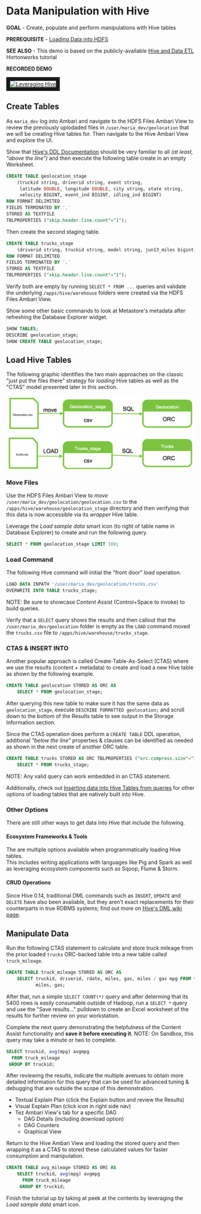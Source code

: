 # Data Manipulation with Hive

**GOAL** - Create, populate and perform manipulations with
Hive tables

**PREREQUISITE** - [Loading Data into HDFS](../hdfs/README.md)

**SEE ALSO** - This demo is based on the publicly-available 
[Hive and Data ETL](http://hortonworks.com/hadoop-tutorial/hello-world-an-introduction-to-hadoop-hcatalog-hive-and-pig/#section_4 "Hive and Data ETL") 
Hortonworks tutorial

**RECORDED DEMO**

<a href="http://www.youtube.com/watch?feature=player_embedded&v=eOhv60m0kkc" target="_blank"><img src="http://img.youtube.com/vi/eOhv60m0kkc/0.jpg" 
alt="Leveraging Hive" width="240" height="180" border="10" /></a>

## Create Tables

As `maria_dev` log into Ambari and navigate to the HDFS Files Ambari View to
review the previously uplodaded files in `/user/maria_dev/geolocation` that we
will be creating Hive tables for.  Then navigate to the Hive Ambari View and
explore the UI.

Show that 
[Hive's DDL Documentation](https://cwiki.apache.org/confluence/display/Hive/LanguageManual+DDL) 
should be very familiar to all _(at least, "above the line")_ and then execute 
the following table create in an empty Worksheet.

```sql
CREATE TABLE geolocation_stage 
    (truckid string, driverid string, event string, 
     latitude DOUBLE, longitude DOUBLE, city string, state string, 
     velocity BIGINT, event_ind BIGINT, idling_ind BIGINT) 
ROW FORMAT DELIMITED 
FIELDS TERMINATED BY ',' 
STORED AS TEXTFILE
TBLPROPERTIES ("skip.header.line.count"="1");
```
Then create the second staging table.

```sql
CREATE TABLE trucks_stage
    (driverid string, truckid string, model string, jun13_miles bigint, jun13_gas bigint, may13_miles bigint, may13_gas bigint, apr13_miles bigint, apr13_gas bigint, mar13_miles bigint, mar13_gas bigint, feb13_miles bigint, feb13_gas bigint, jan13_miles bigint, jan13_gas bigint, dec12_miles bigint, dec12_gas bigint, nov12_miles bigint, nov12_gas bigint, oct12_miles bigint, oct12_gas bigint, sep12_miles bigint, sep12_gas bigint, aug12_miles bigint, aug12_gas bigint, jul12_miles bigint, jul12_gas bigint, jun12_miles bigint, jun12_gas bigint,may12_miles bigint, may12_gas bigint, apr12_miles bigint, apr12_gas bigint, mar12_miles bigint, mar12_gas bigint, feb12_miles bigint, feb12_gas bigint, jan12_miles bigint, jan12_gas bigint, dec11_miles bigint, dec11_gas bigint, nov11_miles bigint, nov11_gas bigint, oct11_miles bigint, oct11_gas bigint, sep11_miles bigint, sep11_gas bigint, aug11_miles bigint, aug11_gas bigint, jul11_miles bigint, jul11_gas bigint, jun11_miles bigint, jun11_gas bigint, may11_miles bigint, may11_gas bigint, apr11_miles bigint, apr11_gas bigint, mar11_miles bigint, mar11_gas bigint, feb11_miles bigint, feb11_gas bigint, jan11_miles bigint, jan11_gas bigint, dec10_miles bigint, dec10_gas bigint, nov10_miles bigint, nov10_gas bigint, oct10_miles bigint, oct10_gas bigint, sep10_miles bigint, sep10_gas bigint, aug10_miles bigint, aug10_gas bigint, jul10_miles bigint, jul10_gas bigint, jun10_miles bigint, jun10_gas bigint, may10_miles bigint, may10_gas bigint, apr10_miles bigint, apr10_gas bigint, mar10_miles bigint, mar10_gas bigint, feb10_miles bigint, feb10_gas bigint, jan10_miles bigint, jan10_gas bigint, dec09_miles bigint, dec09_gas bigint, nov09_miles bigint, nov09_gas bigint, oct09_miles bigint, oct09_gas bigint, sep09_miles bigint, sep09_gas bigint, aug09_miles bigint, aug09_gas bigint, jul09_miles bigint, jul09_gas bigint, jun09_miles bigint, jun09_gas bigint, may09_miles bigint, may09_gas bigint, apr09_miles bigint, apr09_gas bigint, mar09_miles bigint, mar09_gas bigint, feb09_miles bigint, feb09_gas bigint, jan09_miles bigint, jan09_gas bigint)
ROW FORMAT DELIMITED
FIELDS TERMINATED BY ','
STORED AS TEXTFILE
TBLPROPERTIES ("skip.header.line.count"="1");
```

Verify both are empty by running `SELECT * FROM ...` queries and validate 
the underlying `/apps/hive/warehouse` folders were created via the HDFS
Files Ambari View.  


Show some 
other basic commands to look at Metastore's metadata after refreshing the 
Database Explorer widget.

```sql
SHOW TABLES;
DESCRIBE geolocation_stage;
SHOW CREATE TABLE geolocation_stage;
```

## Load Hive Tables

The following graphic identifies the two main approaches on the classic 
"just put the files there" strategy for _loading_ Hive tables as well 
as the "CTAS" model presented later in this section.

![alt text](./images/LoadTables.png "loading alts")

### Move Files

Use the HDFS Files Ambari View to _move_ `/user/maria_dev/geolocation/geolocation.csv` 
to the `/apps/hive/warehouse/geolocation_stage` directory and then verifying that
this data is now accessible via its _wrapper_ Hive table.

Leverage the _Load sample data_ smart icon (to right of table name in
Database Explorer) to create and run the following query.

```sql
SELECT * FROM geolocation_stage LIMIT 100;
```
### Load Command

The following Hive command will initial the "front door" _load_ operation.

```sql
LOAD DATA INPATH '/user/maria_dev/geolocation/trucks.csv' 
OVERWRITE INTO TABLE trucks_stage;
```
NOTE: Be sure to showcase _Content Assist_ (Control+Space to invoke) to build queries.

Verify that a ```SELECT``` query shows the results and then callout that the 
```/user/maria_dev/geolocation``` folder is empty as the ```LOAD``` command 
moved the ```trucks.csv``` file to ```/apps/hive/warehouse/trucks_stage```.

### CTAS & INSERT INTO

Another popular approach is called Create-Table-As-Select (CTAS) where we use the
results (content + metadata) to create and load a new Hive table as shown by the
following example.

```sql
CREATE TABLE geolocation STORED AS ORC AS 
    SELECT * FROM geolocation_stage;
```

After querying this new table to make sure it has the same data as 
```geolocation_stage```, execute ```DESCRIBE FORMATTED geolocation;``` and scroll
down to the bottom of the Results table to see output in the Storage Information
section.

Since the CTAS operation does perform a ```CREATE TABLE``` DDL operation, 
additional _"below the line"_ properties & clauses can be identified as needed as
shown in the next create of another ORC table.

```sql
CREATE TABLE trucks STORED AS ORC TBLPROPERTIES ("orc.compress.size"="1024") AS 
    SELECT * FROM trucks_stage;
```

NOTE: Any valid query can work embedded in an CTAS statement.

Additionally, check out [Inserting data into Hive Tables from queries](https://cwiki.apache.org/confluence/display/Hive/LanguageManual+DML#LanguageManualDML-InsertingdataintoHiveTablesfromqueries) for other options of loading tables
that are natively built into Hive.

### Other Options

There are still other ways to get data into Hive that include the following.

#### Ecosystem Frameworks & Tools

The are multiple options available when programmatically loading Hive tables.  
This includes writing applications with languages like Pig and Spark as well as 
leveraging ecosystem components such as Sqoop, Flume & Storm. 

#### CRUD Operations

Since Hive 0.14, traditional DML commands such as ```INSERT```, ```UPDATE``` and
```DELETE``` have also been available, but they aren't exact replacements for 
their counterparts in true RDBMS systems; find out more on 
[Hive's DML wiki page](https://cwiki.apache.org/confluence/x/9IKhAQ).


## Manipulate Data

Run the following CTAS statement to calculate and store truck mileage from the 
prior loaded ```trucks``` ORC-backed table into a new table called ```truck_mileage```.

```sql
CREATE TABLE truck_mileage STORED AS ORC AS 
    SELECT truckid, driverid, rdate, miles, gas, miles / gas mpg FROM trucks LATERAL VIEW stack(54, 'jun13',jun13_miles,jun13_gas,'may13',may13_miles,may13_gas,'apr13',apr13_miles,apr13_gas,'mar13',mar13_miles,mar13_gas,'feb13',feb13_miles,feb13_gas,'jan13',jan13_miles,jan13_gas,'dec12',dec12_miles,dec12_gas,'nov12',nov12_miles,nov12_gas,'oct12',oct12_miles,oct12_gas,'sep12',sep12_miles,sep12_gas,'aug12',aug12_miles,aug12_gas,'jul12',jul12_miles,jul12_gas,'jun12',jun12_miles,jun12_gas,'may12',may12_miles,may12_gas,'apr12',apr12_miles,apr12_gas,'mar12',mar12_miles,mar12_gas,'feb12',feb12_miles,feb12_gas,'jan12',jan12_miles,jan12_gas,'dec11',dec11_miles,dec11_gas,'nov11',nov11_miles,nov11_gas,'oct11',oct11_miles,oct11_gas,'sep11',sep11_miles,sep11_gas,'aug11',aug11_miles,aug11_gas,'jul11',jul11_miles,jul11_gas,'jun11',jun11_miles,jun11_gas,'may11',may11_miles,may11_gas,'apr11',apr11_miles,apr11_gas,'mar11',mar11_miles,mar11_gas,'feb11',feb11_miles,feb11_gas,'jan11',jan11_miles,jan11_gas,'dec10',dec10_miles,dec10_gas,'nov10',nov10_miles,nov10_gas,'oct10',oct10_miles,oct10_gas,'sep10',sep10_miles,sep10_gas,'aug10',aug10_miles,aug10_gas,'jul10',jul10_miles,jul10_gas,'jun10',jun10_miles,jun10_gas,'may10',may10_miles,may10_gas,'apr10',apr10_miles,apr10_gas,'mar10',mar10_miles,mar10_gas,'feb10',feb10_miles,feb10_gas,'jan10',jan10_miles,jan10_gas,'dec09',dec09_miles,dec09_gas,'nov09',nov09_miles,nov09_gas,'oct09',oct09_miles,oct09_gas,'sep09',sep09_miles,sep09_gas,'aug09',aug09_miles,aug09_gas,'jul09',jul09_miles,jul09_gas,'jun09',jun09_miles,jun09_gas,'may09',may09_miles,may09_gas,'apr09',apr09_miles,apr09_gas,'mar09',mar09_miles,mar09_gas,'feb09',feb09_miles,feb09_gas,'jan09',jan09_miles,jan09_gas ) dummyalias AS rdate, 
           miles, gas;
```

After that, run a simple ```SELECT COUNT(*)``` query and after determing that its
5400 rows is easily consumable outside of Hadoop, run a ```SELECT *``` query and use
the "Save results..." pulldown to create an Excel worksheet of the results for 
further review on your workstation.

Complete the next query demonstrating the helpfulness of the Content Assist functionality and **save it before executing it**.  NOTE: On Sandbox, this 
query may take a minute or two to complete.

```sql
SELECT truckid, avg(mpg) avgmpg 
  FROM truck_mileage 
 GROUP BY truckid;
```

After reviewing the results, indicate the multiple avenues to obtain more detailed
information for this query that can be used for advanced tuning & debugging that 
are outside the scope of this demonstration.

* Textual Explain Plan (click the Explain button and review the Results)
* Visual Explain Plan (click icon in right side nav)
* Tez Ambari View's tab for a specific DAG
  * DAG Details (including download option)
  * DAG Counters 
  * Graphical View

Return to the Hive Ambari View and loading the stored query and then wrapping it 
as a CTAS to stored these calculated values for faster consumption and manipulation.

```sql
CREATE TABLE avg_mileage STORED AS ORC AS
    SELECT truckid, avg(mpg) avgmpg
      FROM truck_mileage
     GROUP BY truckid;
```

Finish the tutorial up by taking at peek at the contents by leveraging the 
_Load sample data_ smart icon.
